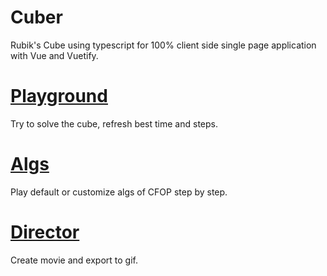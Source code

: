 # Cuber

Rubik's Cube using typescript for 100% client side single page application with Vue and Vuetify.

# [Playground](https://huazhechen.gitee.io/cuber)
Try to solve the cube, refresh best time and steps.

# [Algs](https://huazhechen.gitee.io/cuber/algs.html)
Play default or customize algs of CFOP step by step.

# [Director](https://huazhechen.gitee.io/cuber/director.html)
Create movie and export to gif.

